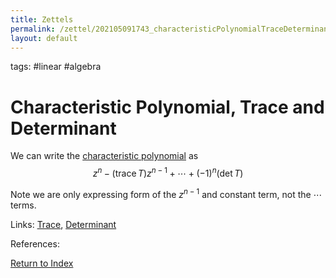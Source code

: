 ```yaml
---
title: Zettels
permalink: /zettel/202105091743_characteristicPolynomialTraceDeterminant
layout: default
---
```

tags: #linear #algebra

# Characteristic Polynomial, Trace and Determinant

We can write the [characteristic polynomial](202104241811_characteristicPolynomialDefinition) as 
$$
z^n - (\textrm{trace} \, T ) z^{n-1} + \cdots + (-1)^n ( \mathrm{det} \, T)
$$

Note we are only expressing form of the $z^{n-1}$ and constant term, not the $\cdots$ terms.

Links: [Trace](202104292131_traceOperatorDefinition), [Determinant](202105091734_determinantOperatorDefinition)

References: 

[Return to Index](index)